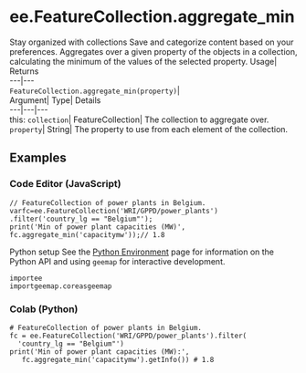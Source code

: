 
#  ee.FeatureCollection.aggregate_min 
Stay organized with collections  Save and categorize content based on your preferences. 
Aggregates over a given property of the objects in a collection, calculating the minimum of the values of the selected property. Usage| Returns  
---|---  
`FeatureCollection.aggregate_min(property)`|   
Argument| Type| Details  
---|---|---  
this: `collection`| FeatureCollection| The collection to aggregate over.  
`property`| String| The property to use from each element of the collection.  
## Examples
### Code Editor (JavaScript)
```
// FeatureCollection of power plants in Belgium.
varfc=ee.FeatureCollection('WRI/GPPD/power_plants')
.filter('country_lg == "Belgium"');
print('Min of power plant capacities (MW)',
fc.aggregate_min('capacitymw'));// 1.8
```

Python setup
See the [ Python Environment](https://developers.google.com/earth-engine/guides/python_install) page for information on the Python API and using `geemap` for interactive development.
```
importee
importgeemap.coreasgeemap
```

### Colab (Python)
```
# FeatureCollection of power plants in Belgium.
fc = ee.FeatureCollection('WRI/GPPD/power_plants').filter(
  'country_lg == "Belgium"')
print('Min of power plant capacities (MW):',
   fc.aggregate_min('capacitymw').getInfo()) # 1.8
```

